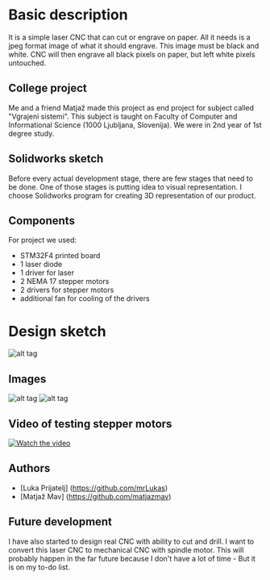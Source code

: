 # Basic description
It is a simple laser CNC that can cut or engrave on paper. All it needs is a jpeg format image of what it should engrave. This image must be black and white. CNC will then engrave all black pixels on paper, but left white pixels untouched. 

## College project
Me and a friend Matjaž made this project as end project for subject called "Vgrajeni sistemi". This subject is taught on Faculty of Computer and Informational Science (1000 Ljubljana, Slovenija). We were in 2nd year of 1st degree study. 

## Solidworks sketch
Before every actual development stage, there are few stages that need to be done. One of those stages is putting idea to visual representation. I choose Solidworks program for creating 3D representation of our product. 

## Components
For project we used:
- STM32F4 printed board
- 1 laser diode
- 1 driver for laser
- 2 NEMA 17 stepper motors
- 2 drivers for stepper motors 
- additional fan for cooling of the drivers

# Design sketch
![alt tag](https://raw.githubusercontent.com/mrLukas/Laser-CNC/master/Pictures/Design.png)

## Images
![alt tag](https://raw.githubusercontent.com/mrLukas/Laser-CNC/master/Pictures/IMAG0582.jpg)
![alt tag](https://raw.githubusercontent.com/mrLukas/Laser-CNC/master/Pictures/IMAG0588.jpg)

## Video of testing stepper motors
[![Watch the video](https://img.youtube.com/vi/07j5fcle0Pc/hqdefault.jpg)](https://youtu.be/07j5fcle0Pc)

## Authors
- [Luka Prijatelj] (https://github.com/mrLukas)
- [Matjaž Mav] (https://github.com/matjazmav)

## Future development
I have also started to design real CNC with ability to cut and drill. I want to convert this laser CNC to mechanical CNC with spindle motor. This will probably happen in the far future because I don't have a lot of time - But it is on my to-do list.
